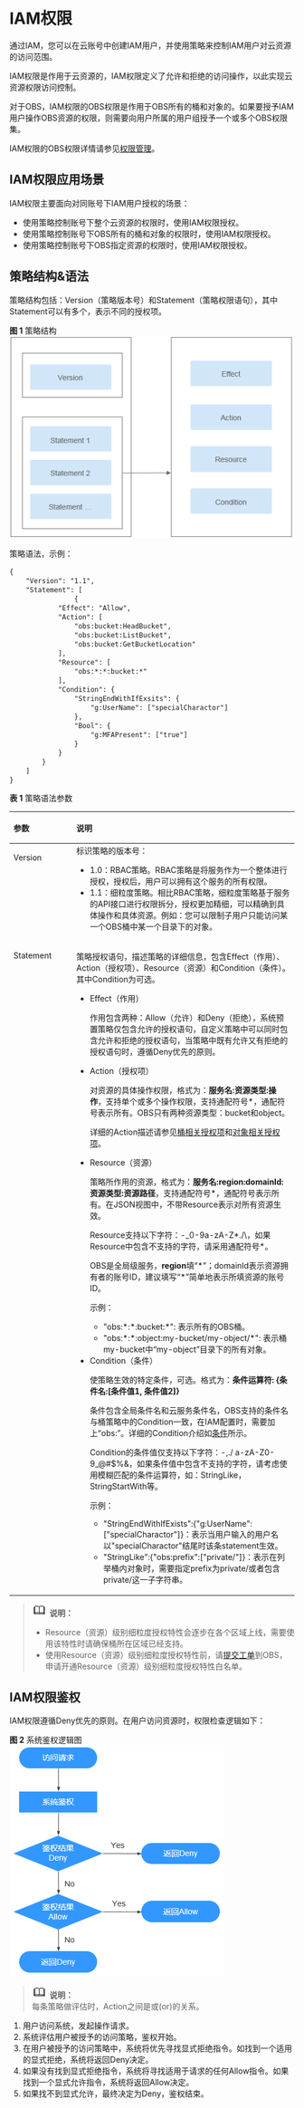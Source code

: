 # IAM权限<a name="obs_03_0110"></a>

通过IAM，您可以在云账号中创建IAM用户，并使用策略来控制IAM用户对云资源的访问范围。

IAM权限是作用于云资源的，IAM权限定义了允许和拒绝的访问操作，以此实现云资源权限访问控制。

对于OBS，IAM权限的OBS权限是作用于OBS所有的桶和对象的。如果要授予IAM用户操作OBS资源的权限，则需要向用户所属的用户组授予一个或多个OBS权限集。

IAM权限的OBS权限详情请参见[权限管理](https://support.huaweicloud.com/productdesc-obs/obs_03_0045.html)。

## IAM权限应用场景<a name="section01904185241"></a>

IAM权限主要面向对同账号下IAM用户授权的场景：

-   使用策略控制账号下整个云资源的权限时，使用IAM权限授权。
-   使用策略控制账号下OBS所有的桶和对象的权限时，使用IAM权限授权。
-   使用策略控制账号下OBS指定资源的权限时，使用IAM权限授权。

## 策略结构&语法<a name="section9268135516548"></a>

策略结构包括：Version（策略版本号）和Statement（策略权限语句），其中Statement可以有多个，表示不同的授权项。

**图 1**  策略结构<a name="fig96590586581"></a>  
![](figures/策略结构.png "策略结构")

策略语法，示例：

```
{
	"Version": "1.1",
	"Statement": [
                {
			"Effect": "Allow",
			"Action": [
				"obs:bucket:HeadBucket",
				"obs:bucket:ListBucket",
				"obs:bucket:GetBucketLocation"
			],
			"Resource": [
				"obs:*:*:bucket:*"
			],
			"Condition": {
				"StringEndWithIfExsits": {
					"g:UserName": ["specialCharactor"]
				},
				"Bool": {
					"g:MFAPresent": ["true"]
				}
			}
		}
	]
}
```

**表 1**  策略语法参数

<a name="table987212714414"></a>
<table><thead align="left"><tr id="row19873102713411"><th class="cellrowborder" valign="top" width="22.09%" id="mcps1.2.3.1.1"><p id="p178737272043"><a name="p178737272043"></a><a name="p178737272043"></a>参数</p>
</th>
<th class="cellrowborder" valign="top" width="77.91%" id="mcps1.2.3.1.2"><p id="p1887302718414"><a name="p1887302718414"></a><a name="p1887302718414"></a>说明</p>
</th>
</tr>
</thead>
<tbody><tr id="row17873027842"><td class="cellrowborder" valign="top" width="22.09%" headers="mcps1.2.3.1.1 "><p id="p48732027743"><a name="p48732027743"></a><a name="p48732027743"></a>Version</p>
</td>
<td class="cellrowborder" valign="top" width="77.91%" headers="mcps1.2.3.1.2 "><div class="p" id="p829912213615"><a name="p829912213615"></a><a name="p829912213615"></a>标识策略的版本号：<a name="ul1484412128619"></a><a name="ul1484412128619"></a><ul id="ul1484412128619"><li>1.0：RBAC策略。RBAC策略是将服务作为一个整体进行授权，授权后，用户可以拥有这个服务的所有权限。</li><li>1.1：细粒度策略。相比RBAC策略，细粒度策略基于服务的API接口进行权限拆分，授权更加精细，可以精确到具体操作和具体资源。例如：您可以限制子用户只能访问某一个OBS桶中某一个目录下的对象。</li></ul>
</div>
</td>
</tr>
<tr id="row187317273414"><td class="cellrowborder" valign="top" width="22.09%" headers="mcps1.2.3.1.1 "><p id="p108731927249"><a name="p108731927249"></a><a name="p108731927249"></a>Statement</p>
</td>
<td class="cellrowborder" valign="top" width="77.91%" headers="mcps1.2.3.1.2 "><p id="p17113185672413"><a name="p17113185672413"></a><a name="p17113185672413"></a>策略授权语句，描述策略的详细信息，包含Effect（作用）、Action（授权项）、Resource（资源）和Condition（条件）。其中Condition为可选。</p>
<div class="p" id="p151471577233"><a name="p151471577233"></a><a name="p151471577233"></a><a name="ul1802181615716"></a><a name="ul1802181615716"></a><ul id="ul1802181615716"><li>Effect（作用）<p id="p1880291618711"><a name="p1880291618711"></a><a name="p1880291618711"></a>作用包含两种：Allow（允许）和Deny（拒绝），系统预置策略仅包含允许的授权语句，自定义策略中可以同时包含允许和拒绝的授权语句，当策略中既有允许又有拒绝的授权语句时，遵循Deny优先的原则。</p>
</li><li>Action（授权项）<p id="p14803201610710"><a name="p14803201610710"></a><a name="p14803201610710"></a>对资源的具体操作权限，格式为：<strong id="b192646334347"><a name="b192646334347"></a><a name="b192646334347"></a>服务名:资源类型:操作</strong>，支持单个或多个操作权限，支持通配符号*，通配符号表示所有。OBS只有两种资源类型：bucket和object。</p>
<p id="p14722126133617"><a name="p14722126133617"></a><a name="p14722126133617"></a>详细的Action描述请参见<a href="https://support.huaweicloud.com/api-obs/obs_04_0111.html" target="_blank" rel="noopener noreferrer">桶相关授权项</a>和<a href="https://support.huaweicloud.com/api-obs/obs_04_0112.html" target="_blank" rel="noopener noreferrer">对象相关授权项</a>。</p>
</li><li>Resource（资源）<p id="p1323103805814"><a name="p1323103805814"></a><a name="p1323103805814"></a>策略所作用的资源，格式为：<strong id="b3224387586"><a name="b3224387586"></a><a name="b3224387586"></a>服务名:region:domainId:资源类型:资源路径</strong>，支持通配符号*，通配符号表示所有。在JSON视图中，不带Resource表示对所有资源生效。</p>
<p id="p171041029163018"><a name="p171041029163018"></a><a name="p171041029163018"></a>Resource支持以下字符：-_0-9a-zA-Z*./\，如果Resource中包含不支持的字符，请采用通配符号*。</p>
<p id="p8573162614402"><a name="p8573162614402"></a><a name="p8573162614402"></a>OBS是全局级服务，<strong id="b7753174784018"><a name="b7753174784018"></a><a name="b7753174784018"></a>region</strong>填“*”；domainId表示资源拥有者的账号ID，建议填写“*”简单地表示所填资源的账号ID。</p>
<p id="p117043393813"><a name="p117043393813"></a><a name="p117043393813"></a>示例：</p>
<a name="ul1640191817385"></a><a name="ul1640191817385"></a><ul id="ul1640191817385"><li>"obs:*:*:bucket:*": 表示所有的OBS桶。</li><li>"obs:*:*:object:my-bucket/my-object/*": 表示桶my-bucket中<span class="filepath" id="filepath13157218163918"><a name="filepath13157218163918"></a><a name="filepath13157218163918"></a>“my-object”</span>目录下的所有对象。</li></ul>
</li><li>Condition（条件）<p id="p5436173893114"><a name="p5436173893114"></a><a name="p5436173893114"></a>使策略生效的特定条件，可选。格式为：<strong id="b182541230153918"><a name="b182541230153918"></a><a name="b182541230153918"></a>条件运算符: {条件名:[条件值1, 条件值2]}</strong></p>
<p id="p1836271573211"><a name="p1836271573211"></a><a name="p1836271573211"></a>条件包含全局条件名和云服务条件名，OBS支持的条件名与桶策略中的Condition一致，在IAM配置时，需要加上“obs:”。详细的Condition介绍如<a href="条件.md">条件</a>所示。</p>
<p id="p47313304358"><a name="p47313304358"></a><a name="p47313304358"></a>Condition的条件值仅支持以下字符：-,./ a-zA-Z0-9_@#$%&amp;，如果条件值中包含不支持的字符，请考虑使用模糊匹配的条件运算符，如：StringLike，StringStartWith等。</p>
<p id="p2065131212304"><a name="p2065131212304"></a><a name="p2065131212304"></a>示例：</p>
<a name="ul1651171243020"></a><a name="ul1651171243020"></a><ul id="ul1651171243020"><li>"StringEndWithIfExists":{"g:UserName":["specialCharactor"]}：表示当用户输入的用户名以"specialCharactor"结尾时该条statement生效。</li><li>"StringLike":{"obs:prefix":["private/"]}：表示在列举桶内对象时，需要指定prefix为private/或者包含private/这一子字符串。</li></ul>
</li></ul>
</div>
</td>
</tr>
</tbody>
</table>

>![](public_sys-resources/icon-note.gif) **说明：**   
>-   Resource（资源）级别细粒度授权特性会逐步在各个区域上线，需要使用该特性时请确保桶所在区域已经支持。  
>-   使用Resource（资源）级别细粒度授权特性前，请[提交工单](https://console.huaweicloud.com/ticket/?locale=zh-cn#/ticketindex/business?productTypeId=2a129f7ed0b543c6b92d73e2c26aa590&subTypeId=-1&type=2)到OBS，申请开通Resource（资源）级别细粒度授权特性白名单。  

## IAM权限鉴权<a name="section477513429495"></a>

IAM权限遵循Deny优先的原则。在用户访问资源时，权限检查逻辑如下：

**图 2**  系统鉴权逻辑图<a name="fig1757455075016"></a>  
![](figures/系统鉴权逻辑图.png "系统鉴权逻辑图")

>![](public_sys-resources/icon-note.gif) **说明：**   
>每条策略做评估时，Action之间是或\(or\)的关系。  

1.  用户访问系统，发起操作请求。
2.  系统评估用户被授予的访问策略，鉴权开始。
3.  在用户被授予的访问策略中，系统将优先寻找显式拒绝指令。如找到一个适用的显式拒绝，系统将返回Deny决定。
4.  如果没有找到显式拒绝指令，系统将寻找适用于请求的任何Allow指令。如果找到一个显式允许指令，系统将返回Allow决定。
5.  如果找不到显式允许，最终决定为Deny，鉴权结束。

